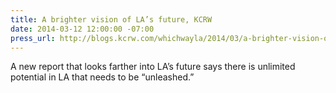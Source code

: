 ```yaml
---
title: A brighter vision of LA’s future, KCRW
date: 2014-03-12 12:00:00 -07:00
press_url: http://blogs.kcrw.com/whichwayla/2014/03/a-brighter-vision-of-las-future
---
```


A new report that looks farther into LA’s future says there is unlimited potential in LA that needs to be “unleashed.”
